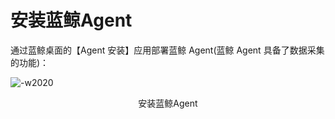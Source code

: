 # 安装蓝鲸Agent

通过蓝鲸桌面的【Agent 安装】应用部署蓝鲸 Agent(蓝鲸 Agent 具备了数据采集的功能)：

![-w2020](../assets/13.png)
<center>安装蓝鲸Agent</center>
